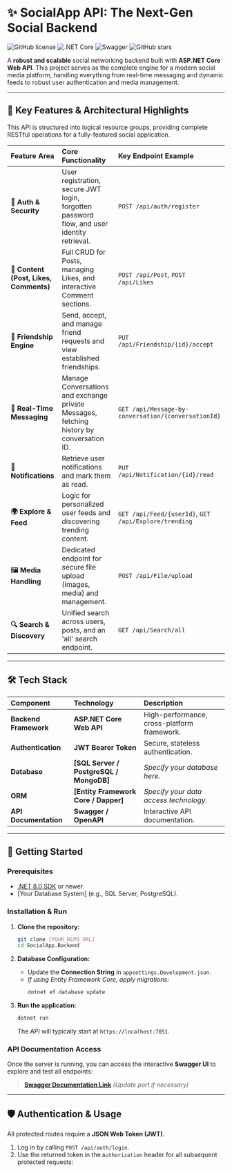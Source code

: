 # ✨ SocialApp API: The Next-Gen Social Backend

![GitHub license](https://img.shields.io/github/license/[YOUR_GITHUB_USERNAME]/[YOUR_REPO_NAME]?style=for-the-badge)
![.NET Core](https://img.shields.io/badge/.NET_Core-8.0-512BD4?style=for-the-badge&logo=dotnet)
![Swagger](https://img.shields.io/badge/API_Docs-Swagger-85EA2D?style=for-the-badge&logo=openapi-initiative)
![GitHub stars](https://img.shields.io/github/stars/[YOUR_GITHUB_USERNAME]/[YOUR_REPO_NAME]?style=for-the-badge&color=yellow)

A **robust and scalable** social networking backend built with **ASP.NET Core Web API**. This project serves as the complete engine for a modern social media platform, handling everything from real-time messaging and dynamic feeds to robust user authentication and media management.

---

## 🚀 Key Features & Architectural Highlights

This API is structured into logical resource groups, providing complete RESTful operations for a fully-featured social application.

| Feature Area | Core Functionality | Key Endpoint Example |
| :--- | :--- | :--- |
| **🔐 Auth & Security** | User registration, secure JWT login, forgotten password flow, and user identity retrieval. | `POST /api/auth/register` |
| **📰 Content (Post, Likes, Comments)** | Full CRUD for Posts, managing Likes, and interactive Comment sections. | `POST /api/Post`, `POST /api/Likes` |
| **🤝 Friendship Engine** | Send, accept, and manage friend requests and view established friendships. | `PUT /api/Friendship/{id}/accept` |
| **💬 Real-Time Messaging** | Manage Conversations and exchange private Messages, fetching history by conversation ID. | `GET /api/Message-by-conversation/{conversationId}` |
| **🔔 Notifications** | Retrieve user notifications and mark them as read. | `PUT /api/Notification/{id}/read` |
| **🌍 Explore & Feed** | Logic for personalized user feeds and discovering trending content. | `GET /api/Feed/{userId}`, `GET /api/Explore/trending` |
| **🖼️ Media Handling** | Dedicated endpoint for secure file upload (images, media) and management. | `POST /api/File/upload` |
| **🔍 Search & Discovery** | Unified search across users, posts, and an 'all' search endpoint. | `GET /api/Search/all` |

---

## 🛠️ Tech Stack

| Component | Technology | Description |
| :--- | :--- | :--- |
| **Backend Framework** | **ASP.NET Core Web API** | High-performance, cross-platform framework. |
| **Authentication** | **JWT Bearer Token** | Secure, stateless authentication. |
| **Database** | **[SQL Server / PostgreSQL / MongoDB]** | *Specify your database here.* |
| **ORM** | **[Entity Framework Core / Dapper]** | *Specify your data access technology.* |
| **API Documentation**| **Swagger / OpenAPI** | Interactive API documentation. |

---

## 🚦 Getting Started

### Prerequisites

* [.NET 8.0 SDK](https://dotnet.microsoft.com/download) or newer.
* [Your Database System] (e.g., SQL Server, PostgreSQL).

### Installation & Run

1.  **Clone the repository:**
    ```bash
    git clone [YOUR_REPO_URL]
    cd SocialApp.Backend
    ```

2.  **Database Configuration:**
    * Update the **Connection String** in `appsettings.Development.json`.
    * *If using Entity Framework Core, apply migrations:*
        ```bash
        dotnet ef database update
        ```

3.  **Run the application:**
    ```bash
    dotnet run
    ```
    The API will typically start at `https://localhost:7051`.

### API Documentation Access

Once the server is running, you can access the interactive **Swagger UI** to explore and test all endpoints:

> **[Swagger Documentation Link](https://localhost:7051/swagger/index.html)** *(Update port if necessary)*

---

## 🛡️ Authentication & Usage

All protected routes require a **JSON Web Token (JWT)**.

1.  Log in by calling `POST /api/auth/login`.
2.  Use the returned token in the `Authorization` header for all subsequent protected requests:
